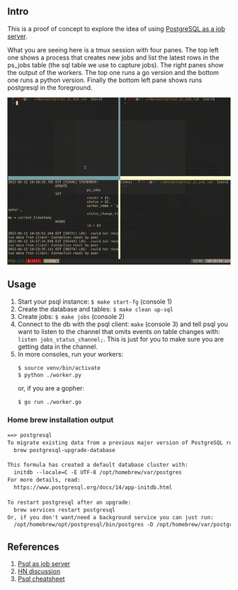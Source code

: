 ## Intro

This is a proof of concept to explore the idea of using [PostgreSQL as a job server](https://webapp.io/blog/postgres-is-the-answer/).

What you are seeing here is a tmux session with four panes. The top left one
shows a process that creates new jobs and list the latest rows in the ps_jobs
table (the sql table we use to capture jobs). The right panes show the output
of the workers. The top one runs a go version and the bottom one runs a python
version. Finally the bottom left pane shows runs postgresql in the foreground.

![](./out3.gif)

## Usage

1. Start your psql instance: `$ make start-fg` (console 1)
2. Create the database and tables: `$ make clean up-sql`
3. Create jobs: `$ make jobs` (console 2)
4. Connect to the db with the psql client: `make` (console 3) and tell psql you 
   want to listen to the channel that omits events on table changes with: `listen jobs_status_channel;`.
   This is just for you to make sure you are getting data in the channel.
6. In more consoles, run your workers:
    ```
    $ source venv/bin/activate
    $ python ./worker.py
    ```
    or, if you are a gopher:
    ```
    $ go run ./worker.go
    ```

### Home brew installation output

```txt
==> postgresql
To migrate existing data from a previous major version of PostgreSQL run:
  brew postgresql-upgrade-database

This formula has created a default database cluster with:
  initdb --locale=C -E UTF-8 /opt/homebrew/var/postgres
For more details, read:
  https://www.postgresql.org/docs/14/app-initdb.html

To restart postgresql after an upgrade:
  brew services restart postgresql
Or, if you don't want/need a background service you can just run:
  /opt/homebrew/opt/postgresql/bin/postgres -D /opt/homebrew/var/postgres
```

## References

1. [Psql as job server](https://webapp.io/blog/postgres-is-the-answer/)
2. [HN discussion](https://news.ycombinator.com/item?id=29599132)
3. [Psql cheatsheet](https://gist.github.com/xpepper/8110743)
